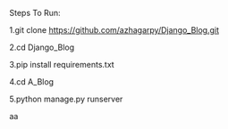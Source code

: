 Steps To Run:

1.git clone https://github.com/azhagarpy/Django_Blog.git

2.cd Django_Blog

3.pip install requirements.txt

4.cd A_Blog

5.python manage.py runserver

aa